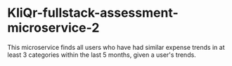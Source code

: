 # KliQr-fullstack-assessment-microservice-2
This microservice finds all users who have had similar expense trends in at least 3 categories within the last 5 months, given a user's trends.
